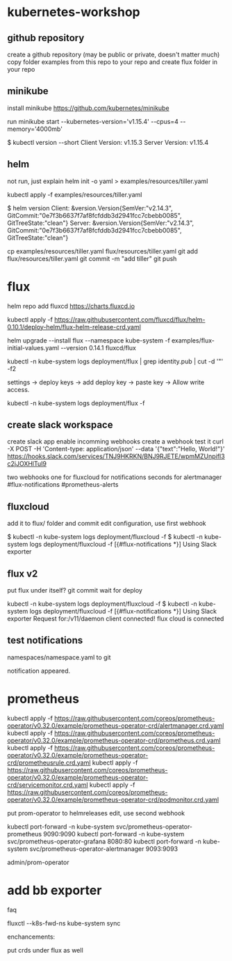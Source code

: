 # kubernetes-workshop

## github repository

create a github repository (may be public or private, doesn't matter much)
copy folder examples from this repo to your repo and create flux folder in your repo

## minikube

install minikube
https://github.com/kubernetes/minikube

run
minikube start --kubernetes-version='v1.15.4' --cpus=4 --memory='4000mb'

$ kubectl version --short
Client Version: v1.15.3
Server Version: v1.15.4

## helm

not run, just explain
helm init -o yaml > examples/resources/tiller.yaml

kubectl apply -f examples/resources/tiller.yaml

$ helm version
Client: &version.Version{SemVer:"v2.14.3", GitCommit:"0e7f3b6637f7af8fcfddb3d2941fcc7cbebb0085", GitTreeState:"clean"}
Server: &version.Version{SemVer:"v2.14.3", GitCommit:"0e7f3b6637f7af8fcfddb3d2941fcc7cbebb0085", GitTreeState:"clean"}

cp examples/resources/tiller.yaml flux/resources/tiller.yaml
git add flux/resources/tiller.yaml
git commit -m "add tiller"
git push

# flux

helm repo add fluxcd https://charts.fluxcd.io

kubectl apply -f https://raw.githubusercontent.com/fluxcd/flux/helm-0.10.1/deploy-helm/flux-helm-release-crd.yaml

helm upgrade --install flux --namespace kube-system -f examples/flux-initial-values.yaml --version 0.14.1 fluxcd/flux

kubectl -n kube-system logs deployment/flux | grep identity.pub | cut -d '"' -f2

settings -> deploy keys -> add deploy key -> paste key -> Allow write access.

kubectl -n kube-system logs deployment/flux -f

## create slack workspace

create slack app
enable incomming webhooks
create a webhook
test it 
curl -X POST -H 'Content-type: application/json' --data '{"text":"Hello, World!"}' https://hooks.slack.com/services/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

two webhooks
one for fluxcloud for notifications
seconds for alertmanager
#flux-notifications
#prometheus-alerts

## fluxcloud

add it to flux/ folder and commit
edit configuration, use first webhook

$ kubectl -n kube-system logs deployment/fluxcloud -f
$ kubectl -n kube-system logs deployment/fluxcloud -f
[{#flux-notifications *}]
Using Slack exporter

## flux v2

put flux under itself?
git commit
wait for deploy

kubectl -n kube-system logs deployment/fluxcloud -f
$ kubectl -n kube-system logs deployment/fluxcloud -f
[{#flux-notifications *}]
Using Slack exporter
Request for:/v11/daemon
client connected!
flux cloud is connected

## test notifications

namespaces/namespace.yaml to git

notification appeared.

# prometheus


kubectl apply -f https://raw.githubusercontent.com/coreos/prometheus-operator/v0.32.0/example/prometheus-operator-crd/alertmanager.crd.yaml
kubectl apply -f https://raw.githubusercontent.com/coreos/prometheus-operator/v0.32.0/example/prometheus-operator-crd/prometheus.crd.yaml
kubectl apply -f https://raw.githubusercontent.com/coreos/prometheus-operator/v0.32.0/example/prometheus-operator-crd/prometheusrule.crd.yaml
kubectl apply -f https://raw.githubusercontent.com/coreos/prometheus-operator/v0.32.0/example/prometheus-operator-crd/servicemonitor.crd.yaml
kubectl apply -f https://raw.githubusercontent.com/coreos/prometheus-operator/v0.32.0/example/prometheus-operator-crd/podmonitor.crd.yaml

put prom-operator to helmreleases
edit, use second webhook

kubectl port-forward -n kube-system svc/prometheus-operator-prometheus 9090:9090
kubectl port-forward -n kube-system svc/prometheus-operator-grafana 8080:80
kubectl port-forward -n kube-system svc/prometheus-operator-alertmanager 9093:9093


admin/prom-operator


# add bb exporter








faq

fluxctl --k8s-fwd-ns kube-system sync


enchancements:

put crds under flux as well
